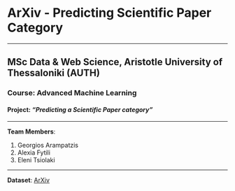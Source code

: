 # ArXiv - Predicting Scientific Paper Category
----------------------------------------------------
## MSc Data & Web Science, Aristotle University of Thessaloniki (AUTH)
### Course: Advanced Machine Learning
#### Project: *“Predicting a Scientific Paper category”*

----------------------------------------------------
**Team Members**:
1. Georgios Arampatzis
2. Alexia Fytili
3. Eleni Tsiolaki

----------------------------------------------------
**Dataset**:
[ArXiv](https://www.kaggle.com/Cornell-University/arxiv)
